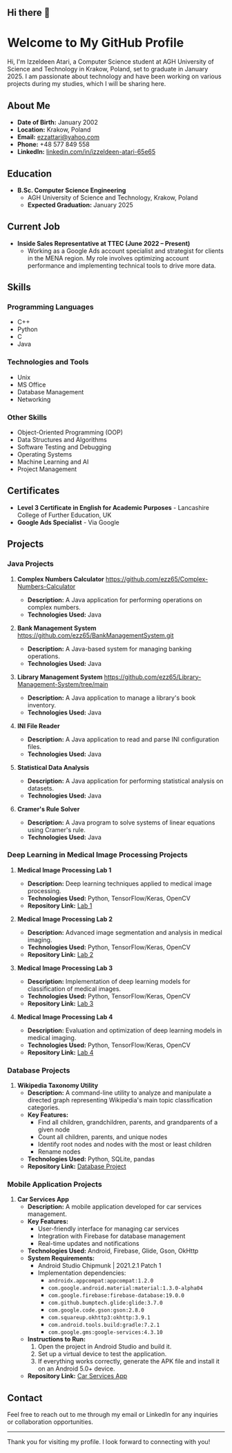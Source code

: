 ## Hi there 👋

<!--
**ezz65/ezz65** is a ✨ _special_ ✨ repository because its `README.md` (this file) appears on your GitHub profile.

Here are some ideas to get you started:

- 🔭 I’m currently working on ...
- 🌱 I’m currently learning ...
- 👯 I’m looking to collaborate on ...
- 🤔 I’m looking for help with ...
- 💬 Ask me about ...
- 📫 How to reach me: ...
- 😄 Pronouns: ...
- ⚡ Fun fact: ...
-->

# Welcome to My GitHub Profile

Hi, I'm Izzeldeen Atari, a Computer Science student at AGH University of Science and Technology in Krakow, Poland, set to graduate in January 2025. I am passionate about technology and have been working on various projects during my studies, which I will be sharing here.

## About Me

- **Date of Birth:** January 2002
- **Location:** Krakow, Poland
- **Email:** [ezzattari@yahoo.com](mailto:ezzattari@yahoo.com)
- **Phone:** +48 577 849 558
- **LinkedIn:** [linkedin.com/in/izzeldeen-atari-65e65](http://www.linkedin.com/in/izzeldeen-atari-65e65)

## Education

- **B.Sc. Computer Science Engineering**
  - AGH University of Science and Technology, Krakow, Poland
  - **Expected Graduation:** January 2025

## Current Job

- **Inside Sales Representative at TTEC (June 2022 – Present)**
  - Working as a Google Ads account specialist and strategist for clients in the MENA region. My role involves optimizing account performance and implementing technical tools to drive more data.

## Skills

### Programming Languages
- C++
- Python
- C
- Java

### Technologies and Tools
- Unix
- MS Office
- Database Management
- Networking

### Other Skills
- Object-Oriented Programming (OOP)
- Data Structures and Algorithms
- Software Testing and Debugging
- Operating Systems
- Machine Learning and AI
- Project Management

## Certificates

- **Level 3 Certificate in English for Academic Purposes** - Lancashire College of Further Education, UK
- **Google Ads Specialist** - Via Google

## Projects

### Java Projects
1. **Complex Numbers Calculator** https://github.com/ezz65/Complex-Numbers-Calculator
   - **Description:** A Java application for performing operations on complex numbers.
   - **Technologies Used:** Java

2. **Bank Management System** https://github.com/ezz65/BankManagementSystem.git
   - **Description:** A Java-based system for managing banking operations.
   - **Technologies Used:** Java

3. **Library Management System** https://github.com/ezz65/Library-Management-System/tree/main
   - **Description:** A Java application to manage a library's book inventory.
   - **Technologies Used:** Java

4. **INI File Reader**
   - **Description:** A Java application to read and parse INI configuration files.
   - **Technologies Used:** Java

5. **Statistical Data Analysis**
   - **Description:** A Java application for performing statistical analysis on datasets.
   - **Technologies Used:** Java

6. **Cramer's Rule Solver**
   - **Description:** A Java program to solve systems of linear equations using Cramer's rule.
   - **Technologies Used:** Java

### Deep Learning in Medical Image Processing Projects
1. **Medical Image Processing Lab 1**
   - **Description:** Deep learning techniques applied to medical image processing.
   - **Technologies Used:** Python, TensorFlow/Keras, OpenCV
   - **Repository Link:** [Lab 1](link_to_lab1_repository)

2. **Medical Image Processing Lab 2**
   - **Description:** Advanced image segmentation and analysis in medical imaging.
   - **Technologies Used:** Python, TensorFlow/Keras, OpenCV
   - **Repository Link:** [Lab 2](link_to_lab2_repository)

3. **Medical Image Processing Lab 3**
   - **Description:** Implementation of deep learning models for classification of medical images.
   - **Technologies Used:** Python, TensorFlow/Keras, OpenCV
   - **Repository Link:** [Lab 3](link_to_lab3_repository)

4. **Medical Image Processing Lab 4**
   - **Description:** Evaluation and optimization of deep learning models in medical imaging.
   - **Technologies Used:** Python, TensorFlow/Keras, OpenCV
   - **Repository Link:** [Lab 4](link_to_lab4_repository)

### Database Projects
1. **Wikipedia Taxonomy Utility**
   - **Description:** A command-line utility to analyze and manipulate a directed graph representing Wikipedia's main topic classification categories.
   - **Key Features:**
     - Find all children, grandchildren, parents, and grandparents of a given node
     - Count all children, parents, and unique nodes
     - Identify root nodes and nodes with the most or least children
     - Rename nodes
   - **Technologies Used:** Python, SQLite, pandas
   - **Repository Link:** [Database Project](link_to_database_project_repository)

### Mobile Application Projects
1. **Car Services App**
   - **Description:** A mobile application developed for car services management.
   - **Key Features:**
     - User-friendly interface for managing car services
     - Integration with Firebase for database management
     - Real-time updates and notifications
   - **Technologies Used:** Android, Firebase, Glide, Gson, OkHttp
   - **System Requirements:**
     - Android Studio Chipmunk | 2021.2.1 Patch 1
     - Implementation dependencies:
       - `androidx.appcompat:appcompat:1.2.0`
       - `com.google.android.material:material:1.3.0-alpha04`
       - `com.google.firebase:firebase-database:19.0.0`
       - `com.github.bumptech.glide:glide:3.7.0`
       - `com.google.code.gson:gson:2.8.0`
       - `com.squareup.okhttp3:okhttp:3.9.1`
       - `com.android.tools.build:gradle:7.2.1`
       - `com.google.gms:google-services:4.3.10`
   - **Instructions to Run:**
     1. Open the project in Android Studio and build it.
     2. Set up a virtual device to test the application.
     3. If everything works correctly, generate the APK file and install it on an Android 5.0+ device.
   - **Repository Link:** [Car Services App](link_to_car_services_app_repository)

## Contact
Feel free to reach out to me through my email or LinkedIn for any inquiries or collaboration opportunities.

---

Thank you for visiting my profile. I look forward to connecting with you!

